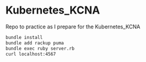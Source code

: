 # Kubernetes_KCNA
Repo to practice as I prepare for the Kubernetes_KCNA

```sh
bundle install
bundle add rackup puma
bundle exec ruby server.rb
curl localhost:4567
```
